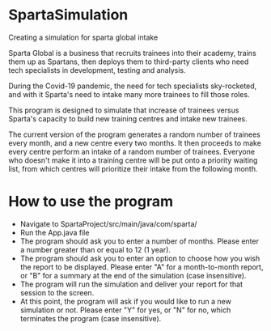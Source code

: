 # SpartaSimulation
Creating a simulation for sparta global intake

Sparta Global is a business that recruits trainees into their academy, trains them up as Spartans, then deploys them to third-party clients who need tech specialists in development, testing and analysis.

During the Covid-19 pandemic, the need for tech specialists sky-rocketed, and with it Sparta's need to intake many more trainees to fill those roles.

This program is designed to simulate that increase of trainees versus Sparta's capacity to build new training centres and intake new trainees.

The current version of the program generates a random number of trainees every month, and a new centre every two months. It then proceeds to make every centre perform an intake of a random number of trainees. Everyone who doesn't make it into a training centre will be put onto a priority waiting list, from which centres will prioritize their intake from the following month.

# How to use the program

- Navigate to SpartaProject/src/main/java/com/sparta/
- Run the App.java file
- The program should ask you to enter a number of months. Please enter a number greater than or equal to 12 (1 year).
- The program should ask you to enter an option to choose how you wish the report to be displayed. Please enter "A" for a month-to-month report, or "B" for a summary at the end of the simulation (case insensitive).
- The program will run the simulation and deliver your report for that session to the screen.
- At this point, the program will ask if you would like to run a new simulation or not. Please enter "Y" for yes, or "N" for no, which terminates the program (case insensitive).

